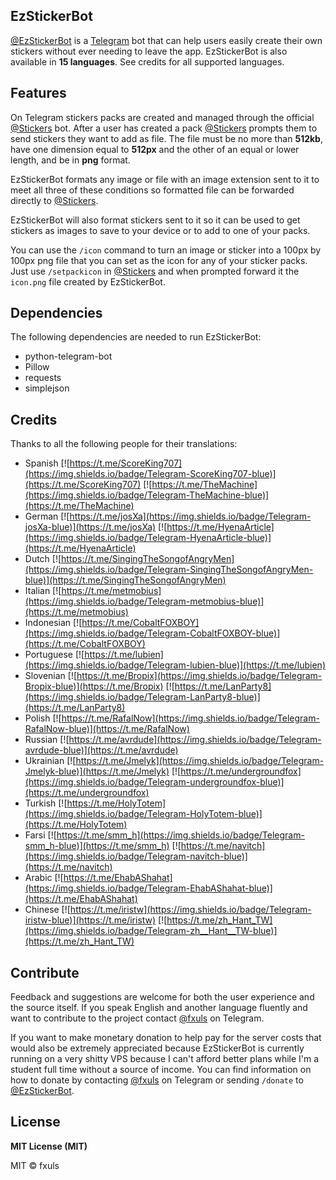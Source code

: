 ## EzStickerBot

[@EzStickerBot](https://t.me/EzStickerBot) is a [Telegram](https://telegram.org) bot that can help users easily create their own stickers without ever needing to leave the app. EzStickerBot is also available in **15 languages**. See credits for all supported languages.

## Features
On Telegram stickers packs are created and managed through the official [@Stickers](https://t.me/Stickers) bot. After a user has created a pack [@Stickers](https://t.me/Stickers) prompts them to send stickers they want to add as file. The file must be no more than **512kb**, have one dimension equal to **512px** and the other of an equal or lower length, and be in **png** format.

EzStickerBot formats any image or file with an image extension sent to it to meet all three of these conditions so formatted file can be forwarded directly to [@Stickers](https://t.me/Stickers).

EzStickerBot will also format stickers sent to it so it can be used to get stickers as images to save to your device or to add to one of your packs.

You can use the `/icon` command to turn an image or sticker into a 100px by 100px png file that you can set as the icon for any of your sticker packs. Just use `/setpackicon` in [@Stickers](https://t.me/Stickers) and when prompted forward it the `icon.png` file created by EzStickerBot.

## Dependencies
The following dependencies are needed to run EzStickerBot:
- python-telegram-bot
- Pillow
- requests
- simplejson

## Credits
Thanks to all the following people for their translations:
- Spanish [![https://t.me/ScoreKing707](https://img.shields.io/badge/Telegram-ScoreKing707-blue)](https://t.me/ScoreKing707) [![https://t.me/TheMachine](https://img.shields.io/badge/Telegram-TheMachine-blue)](https://t.me/TheMachine)
- German [![https://t.me/josXa](https://img.shields.io/badge/Telegram-josXa-blue)](https://t.me/josXa) [![https://t.me/HyenaArticle](https://img.shields.io/badge/Telegram-HyenaArticle-blue)](https://t.me/HyenaArticle)
- Dutch [![https://t.me/SingingTheSongofAngryMen](https://img.shields.io/badge/Telegram-SingingTheSongofAngryMen-blue)](https://t.me/SingingTheSongofAngryMen)
- Italian [![https://t.me/metmobius](https://img.shields.io/badge/Telegram-metmobius-blue)](https://t.me/metmobius)
- Indonesian [![https://t.me/CobaltFOXBOY](https://img.shields.io/badge/Telegram-CobaltFOXBOY-blue)](https://t.me/CobaltFOXBOY)
- Portuguese [![https://t.me/lubien](https://img.shields.io/badge/Telegram-lubien-blue)](https://t.me/lubien)
- Slovenian [![https://t.me/Bropix](https://img.shields.io/badge/Telegram-Bropix-blue)](https://t.me/Bropix) [![https://t.me/LanParty8](https://img.shields.io/badge/Telegram-LanParty8-blue)](https://t.me/LanParty8)
- Polish [![https://t.me/RafalNow](https://img.shields.io/badge/Telegram-RafalNow-blue)](https://t.me/RafalNow)
- Russian [![https://t.me/avrdude](https://img.shields.io/badge/Telegram-avrdude-blue)](https://t.me/avrdude)
- Ukrainian [![https://t.me/Jmelyk](https://img.shields.io/badge/Telegram-Jmelyk-blue)](https://t.me/Jmelyk) [![https://t.me/undergroundfox](https://img.shields.io/badge/Telegram-undergroundfox-blue)](https://t.me/undergroundfox) 
- Turkish [![https://t.me/HolyTotem](https://img.shields.io/badge/Telegram-HolyTotem-blue)](https://t.me/HolyTotem)
- Farsi [![https://t.me/smm_h](https://img.shields.io/badge/Telegram-smm_h-blue)](https://t.me/smm_h) [![https://t.me/navitch](https://img.shields.io/badge/Telegram-navitch-blue)](https://t.me/navitch)
- Arabic [![https://t.me/EhabAShahat](https://img.shields.io/badge/Telegram-EhabAShahat-blue)](https://t.me/EhabAShahat)
- Chinese [![https://t.me/iristw](https://img.shields.io/badge/Telegram-iristw-blue)](https://t.me/iristw) [![https://t.me/zh_Hant_TW](https://img.shields.io/badge/Telegram-zh__Hant__TW-blue)](https://t.me/zh_Hant_TW)

## Contribute
Feedback and suggestions are welcome for both the user experience and the source itself. If you speak English and another language fluently and want to contribute to the project contact [@fxuls](https://t.me/fxuls) on Telegram.

If you want to make monetary donation to help pay for the server costs that would also be extremely appreciated because EzStickerBot is currently running on a very shitty VPS because I can't afford better plans while I'm a student full time without a source of income. You can find information on how to donate by contacting [@fxuls](https://t.me/fxuls) on Telegram or sending `/donate` to [@EzStickerBot](https://t.me/EzStickerBot).


## License
**MIT License (MIT)**

MIT © fxuls
